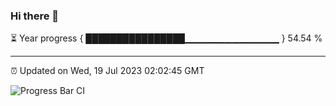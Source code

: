 ### Hi there 👋

⏳ Year progress { ████████████████▁▁▁▁▁▁▁▁▁▁▁▁▁▁ } 54.54 %

---

⏰ Updated on Wed, 19 Jul 2023 02:02:45 GMT

![Progress Bar CI](https://github.com/liununu/liununu/workflows/Progress%20Bar%20CI/badge.svg)
